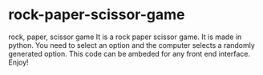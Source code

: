# rock-paper-scissor-game
rock, paper, scissor game
It is a rock paper scissor game. 
It is made in python.
You need to select an option and the computer selects a randomly generated option.
This code can be ambeded for any front end interface.
Enjoy!
